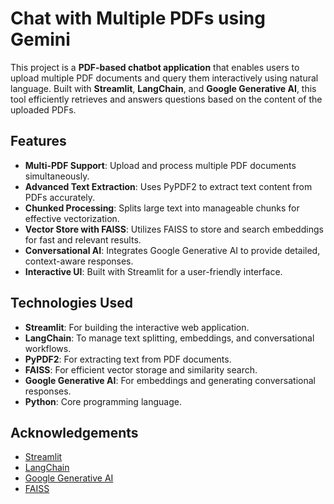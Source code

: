 # Chat with Multiple PDFs using Gemini

This project is a **PDF-based chatbot application** that enables users to upload multiple PDF documents and query them interactively using natural language. Built with **Streamlit**, **LangChain**, and **Google Generative AI**, this tool efficiently retrieves and answers questions based on the content of the uploaded PDFs.

## Features

- **Multi-PDF Support**: Upload and process multiple PDF documents simultaneously.
- **Advanced Text Extraction**: Uses PyPDF2 to extract text content from PDFs accurately.
- **Chunked Processing**: Splits large text into manageable chunks for effective vectorization.
- **Vector Store with FAISS**: Utilizes FAISS to store and search embeddings for fast and relevant results.
- **Conversational AI**: Integrates Google Generative AI to provide detailed, context-aware responses.
- **Interactive UI**: Built with Streamlit for a user-friendly interface.

## Technologies Used

- **Streamlit**: For building the interactive web application.
- **LangChain**: To manage text splitting, embeddings, and conversational workflows.
- **PyPDF2**: For extracting text from PDF documents.
- **FAISS**: For efficient vector storage and similarity search.
- **Google Generative AI**: For embeddings and generating conversational responses.
- **Python**: Core programming language.

## Acknowledgements

- [Streamlit](https://streamlit.io/)
- [LangChain](https://github.com/hwchase17/langchain)
- [Google Generative AI](https://developers.generativeai.google/)
- [FAISS](https://github.com/facebookresearch/faiss)

